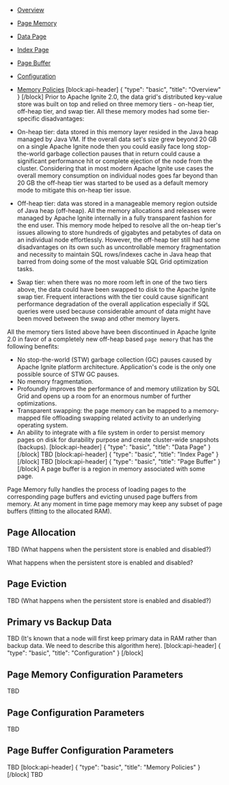 * [Overview](doc:page-memory#overview)
* [Page Memory](doc:page-memory#page-memory)
* [Data Page](doc:page-memory#data-page) 
* [Index Page](doc:page-memory#index-page)
* [Page Buffer](doc:page-memory#page-buffer)
* [Configuration](doc:page-memory#configuration)
* [Memory Policies](doc:page-memory#memory-policies)
[block:api-header]
{
  "type": "basic",
  "title": "Overview"
}
[/block]
Prior to Apache Ignite 2.0, the data grid's distributed key-value store was built on top and relied on three memory tiers - on-heap tier, off-heap tier, and swap tier. All these memory modes had some tier-specific disadvantages:

* On-heap tier: data stored in this memory layer resided in the Java heap managed by Java VM. If the overall data set's size grew beyond 20 GB on a single Apache Ignite node then you could easily face long stop-the-world garbage collection pauses that in return could cause a significant performance hit or complete ejection of the node from the cluster. Considering that in most modern Apache Ignite use cases the overall memory consumption on individual nodes goes far beyond than 20 GB the off-heap tier was started to be used as a default memory mode to mitigate this on-heap tier issue.

* Off-heap tier: data was stored in a manageable memory region outside of Java heap (off-heap). All the memory allocations and releases were managed by Apache Ignite internally in a fully transparent fashion for the end user. This memory mode helped to resolve all the on-heap tier's issues allowing to store hundreds of gigabytes and petabytes of data on an individual node effortlessly. However, the off-heap tier still had some disadvantages on its own such as uncontrollable memory fragmentation and necessity to maintain SQL rows/indexes cache in Java heap that barred from doing some of the most valuable SQL Grid optimization tasks.

* Swap tier: when there was no more room left in one of the two tiers above, the data could have been swapped to disk to the Apache Ignite swap tier. Frequent interactions with the tier could cause significant performance degradation of the overall application especially if SQL queries were used because considerable amount of data might have been moved between the swap and other memory layers.          

All the memory tiers listed above have been discontinued in Apache Ignite 2.0 in favor of a completely new off-heap based `page memory` that has the following benefits:
* No stop-the-world (STW) garbage collection (GC) pauses caused by Apache Ignite platform architecture. Application's code is the only one possible source of STW GC pauses.
* No memory fragmentation.
* Profoundly improves the performance of and memory utilization by SQL Grid and opens up a room for an enormous number of further optimizations.
* Transparent swapping: the page memory can be mapped to a memory-mapped file offloading swapping related activity to an underlying operating system.
* An ability to integrate with a file system in order to persist memory pages on disk for durability purpose and create cluster-wide snapshots (backups).
[block:api-header]
{
  "type": "basic",
  "title": "Data Page"
}
[/block]
TBD
[block:api-header]
{
  "type": "basic",
  "title": "Index Page"
}
[/block]
TBD
[block:api-header]
{
  "type": "basic",
  "title": "Page Buffer"
}
[/block]
A page buffer is a region in memory associated with some page.

Page Memory fully handles the process of loading pages to the corresponding page buffers and evicting unused page buffers from memory. At any moment in time page memory may keep any subset of page buffers (fitting to the allocated RAM).

## Page Allocation

TBD (What happens when the persistent store is enabled and disabled?)

What happens when the persistent store is enabled and disabled?

## Page Eviction

TBD (What happens when the persistent store is enabled and disabled?)

## Primary vs Backup Data

TBD (It's known that a node will first keep primary data in RAM rather than backup data. We need to describe this algorithm​ here). 
[block:api-header]
{
  "type": "basic",
  "title": "Configuration"
}
[/block]
## Page Memory Configuration Parameters

TBD

## Page Configuration Parameters

TBD

## Page Buffer Configuration Parameters

TBD
[block:api-header]
{
  "type": "basic",
  "title": "Memory Policies"
}
[/block]
TBD